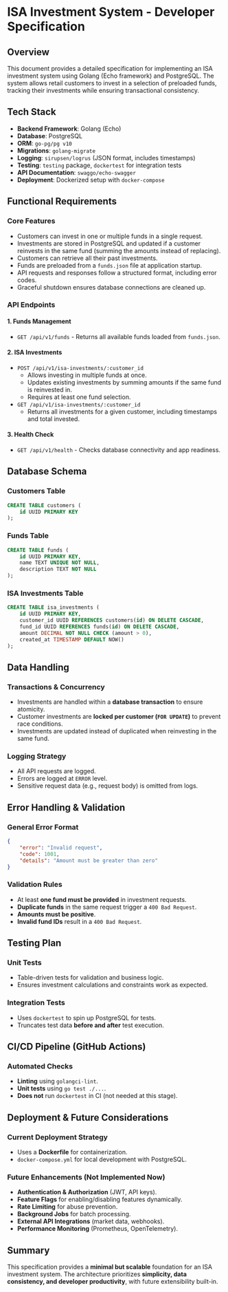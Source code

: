 # ISA Investment System - Developer Specification

## Overview

This document provides a detailed specification for implementing an ISA investment system using Golang (Echo framework) and PostgreSQL. The system allows retail customers to invest in a selection of preloaded funds, tracking their investments while ensuring transactional consistency.

## Tech Stack

- **Backend Framework**: Golang (Echo)
- **Database**: PostgreSQL
- **ORM**: `go-pg/pg v10`
- **Migrations**: `golang-migrate`
- **Logging**: `sirupsen/logrus` (JSON format, includes timestamps)
- **Testing**: `testing` package, `dockertest` for integration tests
- **API Documentation**: `swaggo/echo-swagger`
- **Deployment**: Dockerized setup with `docker-compose`

## Functional Requirements

### Core Features

- Customers can invest in one or multiple funds in a single request.
- Investments are stored in PostgreSQL and updated if a customer reinvests in the same fund (summing the amounts instead of replacing).
- Customers can retrieve all their past investments.
- Funds are preloaded from a `funds.json` file at application startup.
- API requests and responses follow a structured format, including error codes.
- Graceful shutdown ensures database connections are cleaned up.

### API Endpoints

#### 1. **Funds Management**

- `GET /api/v1/funds` - Returns all available funds loaded from `funds.json`.

#### 2. **ISA Investments**

- `POST /api/v1/isa-investments/:customer_id`
  - Allows investing in multiple funds at once.
  - Updates existing investments by summing amounts if the same fund is reinvested in.
  - Requires at least one fund selection.
- `GET /api/v1/isa-investments/:customer_id`
  - Returns all investments for a given customer, including timestamps and total invested.

#### 3. **Health Check**

- `GET /api/v1/health` - Checks database connectivity and app readiness.

## Database Schema

### Customers Table

```sql
CREATE TABLE customers (
    id UUID PRIMARY KEY
);
```

### Funds Table

```sql
CREATE TABLE funds (
    id UUID PRIMARY KEY,
    name TEXT UNIQUE NOT NULL,
    description TEXT NOT NULL
);
```

### ISA Investments Table

```sql
CREATE TABLE isa_investments (
    id UUID PRIMARY KEY,
    customer_id UUID REFERENCES customers(id) ON DELETE CASCADE,
    fund_id UUID REFERENCES funds(id) ON DELETE CASCADE,
    amount DECIMAL NOT NULL CHECK (amount > 0),
    created_at TIMESTAMP DEFAULT NOW()
);
```

## Data Handling

### **Transactions & Concurrency**

- Investments are handled within a **database transaction** to ensure atomicity.
- Customer investments are **locked per customer (`FOR UPDATE`)** to prevent race conditions.
- Investments are updated instead of duplicated when reinvesting in the same fund.

### **Logging Strategy**

- All API requests are logged.
- Errors are logged at `ERROR` level.
- Sensitive request data (e.g., request body) is omitted from logs.

## Error Handling & Validation

### **General Error Format**

```json
{
    "error": "Invalid request",
    "code": 1001,
    "details": "Amount must be greater than zero"
}
```

### **Validation Rules**

- At least **one fund must be provided** in investment requests.
- **Duplicate funds** in the same request trigger a `400 Bad Request`.
- **Amounts must be positive**.
- **Invalid fund IDs** result in a `400 Bad Request`.

## Testing Plan

### **Unit Tests**

- Table-driven tests for validation and business logic.
- Ensures investment calculations and constraints work as expected.

### **Integration Tests**

- Uses `dockertest` to spin up PostgreSQL for tests.
- Truncates test data **before and after** test execution.

## CI/CD Pipeline (GitHub Actions)

### **Automated Checks**

- **Linting** using `golangci-lint`.
- **Unit tests** using `go test ./...`.
- **Does not** run `dockertest` in CI (not needed at this stage).

## Deployment & Future Considerations

### **Current Deployment Strategy**

- Uses a **Dockerfile** for containerization.
- `docker-compose.yml` for local development with PostgreSQL.

### **Future Enhancements (Not Implemented Now)**

- **Authentication & Authorization** (JWT, API keys).
- **Feature Flags** for enabling/disabling features dynamically.
- **Rate Limiting** for abuse prevention.
- **Background Jobs** for batch processing.
- **External API Integrations** (market data, webhooks).
- **Performance Monitoring** (Prometheus, OpenTelemetry).

## Summary

This specification provides a **minimal but scalable** foundation for an ISA investment system. The architecture prioritizes **simplicity, data consistency, and developer productivity**, with future extensibility built-in.

